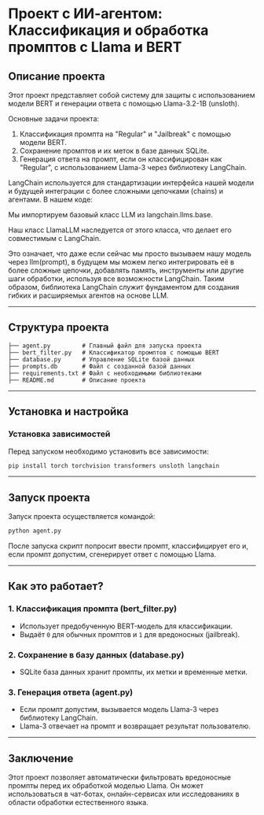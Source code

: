 # Проект c ИИ-агентом: Классификация и обработка промптов с Llama и BERT

## Описание проекта
Этот проект представляет собой систему для защиты с использованием модели BERT и генерации ответа с помощью Llama-3.2-1B (unsloth).

Основные задачи проекта:
1. Классификация промпта на "Regular" и "Jailbreak" с помощью модели BERT.
2. Сохранение промптов и их меток в базе данных SQLite.
3. Генерация ответа на промпт, если он классифицирован как "Regular", с использованием Llama-3 через библиотеку LangChain.

LangChain используется для стандартизации интерфейса нашей модели и будущей интеграции с более сложными цепочками (chains) и агентами. В нашем коде:

Мы импортируем базовый класс LLM из langchain.llms.base.

Наш класс LlamaLLM наследуется от этого класса, что делает его совместимым с LangChain.

Это означает, что даже если сейчас мы просто вызываем нашу модель через llm(prompt), в будущем мы можем легко интегрировать её в более сложные цепочки, добавлять память, инструменты или другие шаги обработки, используя все возможности LangChain. Таким образом, библиотека LangChain служит фундаментом для создания гибких и расширяемых агентов на основе LLM.

---
## Структура проекта
```
├── agent.py         # Главный файл для запуска проекта
├── bert_filter.py   # Классификатор промптов с помощью BERT
├── database.py      # Управление SQLite базой данных
├── prompts.db       # Файл с созданной базой данных
├── requirements.txt # Файл с необходимыми библиотеками
├── README.md        # Описание проекта
```

---
## Установка и настройка
### Установка зависимостей
Перед запуском необходимо установить все зависимости:
```bash
pip install torch torchvision transformers unsloth langchain
```
---
## Запуск проекта
Запуск проекта осуществляется командой:
```bash
python agent.py
```
После запуска скрипт попросит ввести промпт, классифицирует его и, если промпт допустим, сгенерирует ответ с помощью Llama.

---
## Как это работает?
### 1. Классификация промпта (bert_filter.py)
- Использует предобученную BERT-модель для классификации.
- Выдаёт `0` для обычных промптов и `1` для вредоносных (jailbreak).

### 2. Сохранение в базу данных (database.py)
- SQLite база данных хранит промпты, их метки и временные метки.

### 3. Генерация ответа (agent.py)
- Если промпт допустим, вызывается модель Llama-3 через библиотеку LangChain.
- Llama-3 отвечает на промпт и возвращает результат пользователю.

---
## Заключение
Этот проект позволяет автоматически фильтровать вредоносные промпты перед их обработкой моделью Llama. Он может использоваться в чат-ботах, онлайн-сервисах или исследованиях в области обработки естественного языка.

